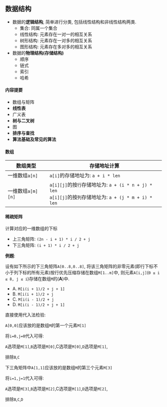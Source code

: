 ## 数据结构

- 数据的**逻辑结构**, 简单进行分类, 包括线性结构和非线性结构两类.
  - 集合: 同属一个集合
  - 线性结构: 元素存在一对一的相互关系
  - 树形结构: 元素存在一对多的相互关系
  - 图形结构: 元素存在多对多的相互关系
- 数据的**物理结构(存储结构)**
  - 顺序
  - 链式
  - 索引
  - 哈希

#### 内容提要

- 数组与矩阵
- **线性表**
- 广义表
- **树与二叉树**
- 图
- **排序与查找**
- **算法基础及常见的算法**


#### 数组

| 数组类型          | 存储地址计算                                                                                       |
|---------------|----------------------------------------------------------------------------------------------|
| 一维数组`a[n]`    | `a[i]`的存储地址为: `a + i * len`                                                                  |
| 一维数组`a[m][n]` | `a[i][j]`的按`行`存储地址为: `a + (i * n + j) * len`<br>`a[i][j]`的按`列`存储地址为: `a + (j * m + i) * len` |

#### 稀疏矩阵

计算对应的一维数组的下标
- 上三角矩阵: `(2n - i + 1) * i / 2 + j`
- 下三角矩阵: `(i + 1) * i / 2 + j`

**例题**:

设有如下所示的下三角矩阵`A[0..8,0..8]`, 将该三角矩阵的非零元素(即行下标不小于列下标的所有元素)按行优先压缩存储在数组`M[1..m]`中, 则元素`A[i,j]`(`0 ≤ i ≤ 8, j ≤ i`)存储在数组`M`的(**A**)中.

- A. `M[i(i + 1)/2 + j + 1]`
- B. `M[i(i + 1)/2 + j`
- C. `M[i(i - 1)/2 + j`
- D. `M[i(i - 1)/2 + j + 1]`

直接使用代入法检验:

`A[0,0]`应该放的是数组`M`的第一个元素`M[1]` 

将`i=0,j=0`代入可得:

`A`选项是`M[1]`,`B`选项是`M[0]`,C选项是`M[0]`,`D`选项是`M[1]`,

排除`B`,`C`

下三角矩阵中`A[1,1]`应该放的是数组`M`的第三个元素`M[3]`

将`i=1,j=1`代入可得:

`A`选项是`M[3]`,`B`选项是`M[2]`,C选项是`M[1]`,`D`选项是`M[2]`,

排除`B`,`C`,`D`

